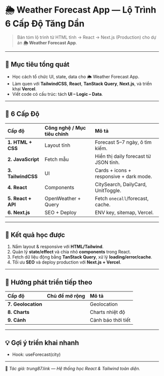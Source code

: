 # 🌦️ Weather Forecast App — Lộ Trình 6 Cấp Độ Tăng Dần

> Bản tóm lộ trình từ HTML tĩnh → React → Next.js (Production) cho dự án **🌦️ Weather Forecast App**.

---

## 🎯 Mục tiêu tổng quát

- Học cách tổ chức UI, state, data cho 🌦️ Weather Forecast App.  
- Làm quen với **TailwindCSS**, **React**, **TanStack Query**, **Next.js**, và triển khai **Vercel**.  
- Viết code có cấu trúc: tách **UI – Logic – Data**.

---

## 🧩 6 Cấp Độ

| Cấp độ | Công nghệ / Mục tiêu chính | Mô tả |
| :-- | :-- | :-- |
| **1. HTML + CSS** | Layout tĩnh | Forecast 5–7 ngày, ô tìm kiếm. |
| **2. JavaScript** | Fetch mẫu | Hiển thị daily forecast từ JSON tĩnh. |
| **3. TailwindCSS** | UI | Cards + icons + responsive + dark mode. |
| **4. React** | Components | CitySearch, DailyCard, UnitToggle. |
| **5. React + API** | OpenWeather + Query | Fetch `onecall`/forecast, cache. |
| **6. Next.js** | SEO + Deploy | ENV key, sitemap, Vercel. |

---

## 🧠 Kết quả học được

1. Nắm layout & responsive với **HTML/Tailwind**.  
2. Quản lý **state/effect** và chia nhỏ **components** trong React.  
3. Fetch dữ liệu động bằng **TanStack Query**, xử lý **loading/error/cache**.  
4. Tối ưu **SEO** và deploy production với **Next.js + Vercel**.

---

## 🚀 Hướng phát triển tiếp theo

| Cấp độ | Chủ đề mở rộng | Mô tả |
| :-- | :-- | :-- |
| **7. Geolocation** |  | Geolocation |
| **8. Charts** |  | Charts nhiệt độ |
| **9. Cảnh** |  | Cảnh báo thời tiết |

---

## 💡 Gợi ý triển khai nhanh

- Hook: useForecast(city)

---

📌 _Tác giả: trung87.link — Hệ thống học React & Tailwind toàn diện._
